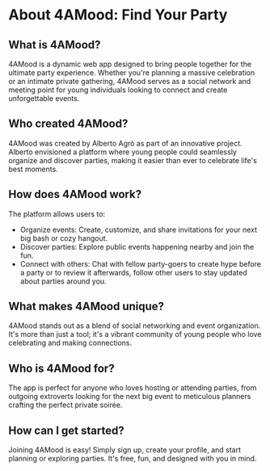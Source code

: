 # About 4AMood: Find Your Party
## What is 4AMood?
4AMood is a dynamic web app designed to bring people together for the ultimate party experience. Whether you're planning a massive celebration or an intimate private gathering, 4AMood serves as a social network and meeting point for young individuals looking to connect and create unforgettable events.

## Who created 4AMood?
4AMood was created by Alberto Agrò as part of an innovative project. Alberto envisioned a platform where young people could seamlessly organize and discover parties, making it easier than ever to celebrate life's best moments.

## How does 4AMood work?
The platform allows users to:

- Organize events: Create, customize, and share invitations for your next big bash or cozy hangout.
- Discover parties: Explore public events happening nearby and join the fun.
- Connect with others: Chat with fellow party-goers to create hype before a party or to review it afterwards, follow other users to stay updated about parties around you.

## What makes 4AMood unique?
4AMood stands out as a blend of social networking and event organization. It's more than just a tool; it's a vibrant community of young people who love celebrating and making connections.

## Who is 4AMood for?
The app is perfect for anyone who loves hosting or attending parties, from outgoing extroverts looking for the next big event to meticulous planners crafting the perfect private soirée.

## How can I get started?
Joining 4AMood is easy! Simply sign up, create your profile, and start planning or exploring parties. It's free, fun, and designed with you in mind.
